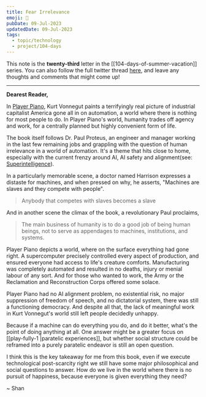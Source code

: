 ```yaml
---
title: Fear Irrelevance
emoji: 🐴
pubDate: 09-Jul-2023
updatedDate: 09-Jul-2023
tags:
  - topic/technology
  - project/104-days
---
```


This note is the **twenty-third** letter in the [[104-days-of-summer-vacation]] series. You can also follow the full twitter thread [here](https://twitter.com/solderneer/status/1668911213810716672), and leave any thoughts and comments that might come up!

---

**Dearest Reader,**

In [Player Piano](https://www.goodreads.com/book/show/9597.Player_Piano), Kurt Vonnegut paints a terrifyingly real picture of industrial capitalist America gone all in on automation, a world where there is nothing for most people to do. In Player Piano's world, humanity trades off agency and work, for a centrally planned but highly convenient form of life.

The book itself follows Dr. Paul Proteus, an engineer and manager working in the last few remaining jobs and grappling with the question of human irrelevance in a world of automation. It's a theme that hits close to home, especially with the current frenzy around AI, AI safety and alignment(see: [Superintelligence](https://www.amazon.com/Superintelligence-Dangers-Strategies-Nick-Bostrom/dp/1501227742)).

In a particularly memorable scene, a doctor named Harrison expresses a distaste for machines, and when pressed on why, he asserts, "Machines are slaves and they compete with people".

>Anybody that competes with slaves becomes a slave

And in another scene the climax of the book, a revolutionary Paul proclaims,

>The main business of humanity is to do a good job of being human beings, not to serve as appendages to machines, institutions, and systems.

Player Piano depicts a world, where on the surface everything had gone right. A supercomputer precisely controlled every aspect of production, and ensured everyone had access to life's creature comforts. Manufacturing was completely automated and resulted in no deaths, injury or menial labour of any sort. And for those who wanted to work, the Army or the Reclamation and Reconstruction Corps offered some solace.

Player Piano had no AI alignment problem, no existential risk, no major suppression of freedom of speech, and no dictatorial system, there was still a functioning democracy. And despite all that, the lack of meaningful work in Kurt Vonnegut's world still left people decidedly unhappy.

Because if a machine can do everything you do, and do it better, what's the point of doing anything at all. One answer might be a greater focus on [[play-fully-1 |paratelic experiences]], but whether social structure could be reframed into a purely paratelic endeavor is still an open question.

I think this is the key takeaway for me from this book, even if we execute technological post-scarcity right we still have some major philosophical and social questions to answer. How do we live in the world where there is no pursuit of happiness, because everyone is given everything they need?

~ Shan